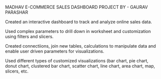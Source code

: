 MADHAV E-COMMERCE SALES DASHBOARD PROJECT BY - GAURAV PARASHAR

Created an interactive dashboard to track and analyze online sales data.

Used complex parameters to drill down in worksheet and customization using filters and slicers.

Created connectiions, join new tables, calculations to manipulate data and enable user driven parameters for visualizations.

Used different types of customized visualizations (bar chart, pie chart, donut chart, clustered bar chart, scatter chart, line chart, area chart, map, slicers, etc.

